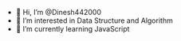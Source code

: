 - 👋 Hi, I’m @Dinesh442000
- 👀 I’m interested in Data Structure and Algorithm
- 🌱 I’m currently learning JavaScript 


<!---
Dinesh442000/Dinesh442000 is a ✨ special ✨ repository because its `README.md` (this file) appears on your GitHub profile.
You can click the Preview link to take a look at your changes.
--->

